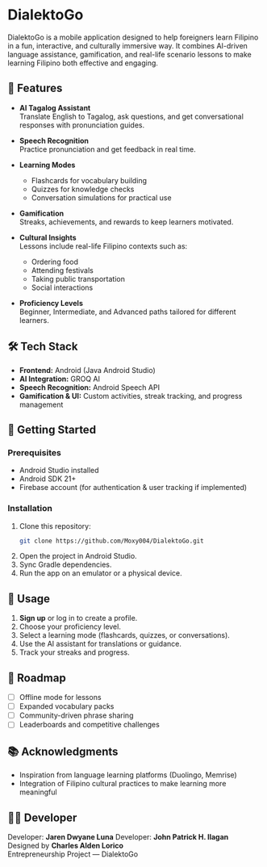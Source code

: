 # DialektoGo

DialektoGo is a mobile application designed to help foreigners learn Filipino in a fun, interactive, and culturally immersive way. It combines AI-driven language assistance, gamification, and real-life scenario lessons to make learning Filipino both effective and engaging.

## 📱 Features

- **AI Tagalog Assistant**  
  Translate English to Tagalog, ask questions, and get conversational responses with pronunciation guides.

- **Speech Recognition**  
  Practice pronunciation and get feedback in real time.

- **Learning Modes**  
  - Flashcards for vocabulary building  
  - Quizzes for knowledge checks  
  - Conversation simulations for practical use

- **Gamification**  
  Streaks, achievements, and rewards to keep learners motivated.

- **Cultural Insights**  
  Lessons include real-life Filipino contexts such as:  
  - Ordering food  
  - Attending festivals  
  - Taking public transportation  
  - Social interactions

- **Proficiency Levels**  
  Beginner, Intermediate, and Advanced paths tailored for different learners.

## 🛠️ Tech Stack

- **Frontend:** Android (Java Android Studio)  
- **AI Integration:** GROQ AI
- **Speech Recognition:** Android Speech API  
- **Gamification & UI:** Custom activities, streak tracking, and progress management

## 🚀 Getting Started

### Prerequisites
- Android Studio installed  
- Android SDK 21+  
- Firebase account (for authentication & user tracking if implemented)

### Installation
1. Clone this repository:  
   ```bash
   git clone https://github.com/Moxy004/DialektoGo.git
   ```
2. Open the project in Android Studio.  
3. Sync Gradle dependencies.  
4. Run the app on an emulator or a physical device.

## 📖 Usage

1. **Sign up** or log in to create a profile.  
2. Choose your proficiency level.  
3. Select a learning mode (flashcards, quizzes, or conversations).  
4. Use the AI assistant for translations or guidance.  
5. Track your streaks and progress.

## 🎯 Roadmap

- [ ] Offline mode for lessons  
- [ ] Expanded vocabulary packs  
- [ ] Community-driven phrase sharing  
- [ ] Leaderboards and competitive challenges

## 📚 Acknowledgments

- Inspiration from language learning platforms (Duolingo, Memrise)  
- Integration of Filipino cultural practices to make learning more meaningful

## 👨‍💻 Developer

Developer: **Jaren Dwyane Luna**
Developer: **John Patrick H. Ilagan**
Designed by **Charles Alden Lorico**  
Entrepreneurship Project — DialektoGo
